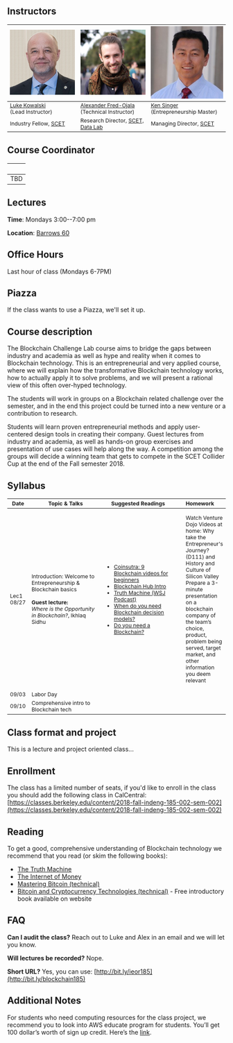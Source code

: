 ## Instructors

<table style="table-layout: fixed; font-size: 88%;">
  <thead>
    <tr>
      <th style="width: 20%;"><img src="assets/imgs/luke.jpeg" alt="Luke Kowalski"></th>
      <th style="width: 20%;"><img src="assets/imgs/alex.jpg" alt="Alexander Fred-Ojala"></th>
      <th style="width: 20%;"><img src="assets/imgs/ken.jpeg" alt="Ken Singer"></th>
    </tr>
  </thead>
  <tbody>
    <tr>
      <td><a href="https://www.linkedin.com/in/lukekowalski/">Luke Kowalski</a> <br>(Lead Instructor)</td>
      <td><a href="https://alex.fo/">Alexander Fred-Ojala</a> <br>(Technical Instructor)</td>
      <td><a href="https://www.linkedin.com/in/kensinger">Ken Singer</a> <br>(Entrepreneurship Master)</td>
    </tr>
    <tr>
      <td>Industry Fellow, <a href="https://scet.berkeley.edu/">SCET</a></td>
      <td>Research Director, <a href="http://scet.berkeley.edu/data-lab">SCET, Data Lab</a></td>
      <td>Managing Director, <a href="https://scet.berkeley.edu/">SCET</a></td>
    </tr>
  </tbody>
</table>

## Course Coordinator

| ![]() |
| --- |
| TBD |

## Lectures

**Time**: Mondays 3:00--7:00 pm

**Location**: [Barrows 60](http://www.berkeley.edu/map/?barrows)

## Office Hours

Last hour of class (Mondays 6-7PM)

## Piazza

If the class wants to use a Piazza, we'll set it up.


## Course description
The Blockchain Challenge Lab course aims to bridge the gaps between industry and academia as well as hype and reality when it comes to Blockchain technology. This is an entrepreneurial and very applied course, where we will explain how the transformative Blockchain technology works, how to actually apply it to solve problems, and we will present a rational view of this often over-hyped technology. 

The students will work in groups on a Blockchain related challenge over the semester, and in the end this project could be turned into a new venture or a contribution to research.

Students will learn proven entrepreneurial methods and apply user-centered design tools in creating their company. Guest lectures from industry and academia, as well as hands-on group exercises and presentation of use cases will help along the way. A competition among the groups will decide a winning team that gets to compete in the SCET Collider Cup at the end of the Fall semester 2018.

## Syllabus
<table style="table-layout: fixed; font-size: 88%;">
  <thead>
    <tr>
      <th style="width: 10%;">Date</th>
      <th style="width: 40%;">Topic & Talks</th>
      <th style="width: 40%;">Suggested Readings</th>
      <th style="width: 40%;">Homework</th>
    </tr>
  </thead>
  <tbody>
    <tr>
      <td>Lec1 08/27</td>
      <td>Introduction: Welcome to Entrepreneurship & Blockchain basics <br><br>
        <b>Guest lecture:</b><br><i>Where is the Opportunity in Blockchain?</i>, Ikhlaq Sidhu
      <td>
        <ul>
        <li><a href='https://coinsutra.com/blockchain-videos-for-beginners/'>Coinsutra: 9 Blockchain videos for beginners</a></li>
          <li><a href='https://blockchainhub.net/blockchain-intro/'>Blockchain Hub Intro</a></li>
        <li><a href='https://blogs.wsj.com/cio/2018/05/02/podcast-blockchain-as-lie-detector/'>Truth Machine (WSJ Podcast)</a></li>
        <li><a href='https://medium.com/@sbmeunier/when-do-you-need-blockchain-decision-models-a5c40e7c9ba1'>When do you need Blockchain decision models?</a></li>
        <li><a href='https://davidgerard.co.uk/blockchain/2018/02/10/do-you-need-a-blockchain-probably-less-than-wust-and-gervais-think-you-do/'>Do you need a Blockchain?</a></li>
          </ul>
      </td>
      <td>
      <ul>
        <en>Watch Venture Dojo Videos at home: Why take the Entrepreneur's Journey? (D111) and History and Culture of Silicon Valley </en>
        <en>Prepare a 3-minute presentation on a blockchain company of the team’s choice, product, problem being served, target market, and other information you deem relevant</en>
      </td>
    </tr>
    <tr>
      <td>09/03</td>
      <td>Labor Day</td>
      <td>
      </td>
      <td>
      </td>
    </tr>
    <tr>
      <td>09/10</td>
      <td>Comprehensive intro to Blockchain tech</td>
      <td>
      </td>
      <td>
      </td>
    </tr>
  </tbody>
</table>


## Class format and project
This is a lecture and project oriented class...

## Enrollment

The class has a limited number of seats, if you'd like to enroll in the class you should add the following class in CalCentral: [https://classes.berkeley.edu/content/2018-fall-indeng-185-002-sem-002](https://classes.berkeley.edu/content/2018-fall-indeng-185-002-sem-002)

## Reading

To get a good, comprehensive understanding of Blockchain technology we recommend that you read (or skim the following books):

* [The Truth Machine](https://www.amazon.com/Truth-Machine-Blockchain-Future-Everything/dp/B07B4MLBW8/ref=sr_1_1?ie=UTF8&qid=1533811586&sr=8-1&keywords=truth+machine)
* [The Internet of Money](https://www.amazon.com/The-Internet-of-Money/dp/B071KX8WP8/ref=sr_1_5?ie=UTF8&qid=1533811605&sr=1-5&keywords=mastering+bitcoin)
* [Mastering Bitcoin (technical)](https://www.amazon.com/Mastering-Bitcoin-Programming-Open-Blockchain/dp/1491954388/ref=sr_1_4?s=books&ie=UTF8&qid=1533811605&sr=1-4&keywords=mastering+bitcoin)
* [Bitcoin and Cryptocurrency Technologies (technical)](http://bitcoinbook.cs.princeton.edu/) - Free introductory book available on website


## FAQ

**Can I audit the class?**
Reach out to Luke and Alex in an email and we will let you know.

**Will lectures be recorded?**
Nope.

**Short URL?**
Yes, you can use: [http://bit.ly/ieor185](http://bit.ly/blockchain185)


## Additional Notes
For students who need computing resources for the class project, we recommend you to look into AWS educate program for students. You’ll get 100 dollar’s worth of sign up credit. Here’s the [link](https://aws.amazon.com/education/awseducate/apply/).
